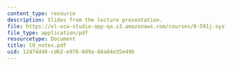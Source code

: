 ```yaml
---
content_type: resource
description: Slides from the lecture presentation.
file: https://ol-ocw-studio-app-qa.s3.amazonaws.com/courses/8-591j-systems-biology-fall-2004/12474d46cd62e9788d9a68a84e35e49b_l9_notes.pdf
file_type: application/pdf
resourcetype: Document
title: l9_notes.pdf
uid: 12474d46-cd62-e978-8d9a-68a84e35e49b
---
```

